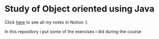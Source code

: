 # Study of Object oriented using Java 

Click [here](https://chestnut-dove-901.notion.site/Java-459842475d434f92b93ccb6263a071da) to see all my notes in Notion :)

In this repository i put some of the exercises i did during the course
